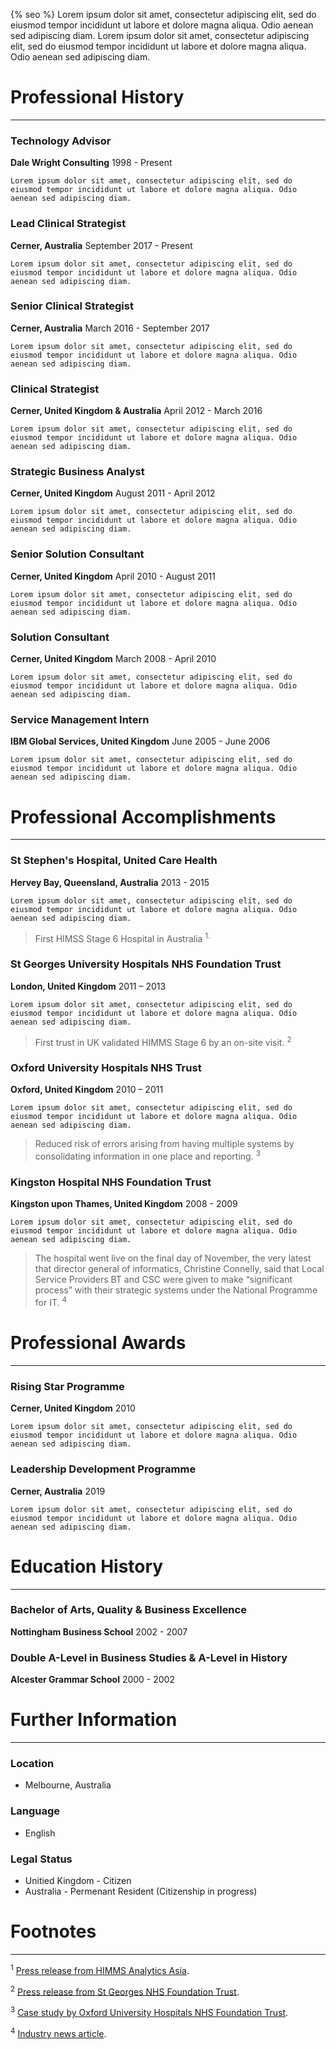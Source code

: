 {% seo %}
Lorem ipsum dolor sit amet, consectetur adipiscing elit, sed do eiusmod tempor incididunt ut labore et dolore magna aliqua. Odio aenean sed adipiscing diam. Lorem ipsum dolor sit amet, consectetur adipiscing elit, sed do eiusmod tempor incididunt ut labore et dolore magna aliqua. Odio aenean sed adipiscing diam.

# Professional History
---

### Technology Advisor
**Dale Wright Consulting**
1998 - Present

`Lorem ipsum dolor sit amet, consectetur adipiscing elit, sed do eiusmod tempor incididunt ut labore et dolore magna aliqua. Odio aenean sed adipiscing diam.`

### Lead Clinical Strategist
**Cerner, Australia**
September 2017 - Present

`Lorem ipsum dolor sit amet, consectetur adipiscing elit, sed do eiusmod tempor incididunt ut labore et dolore magna aliqua. Odio aenean sed adipiscing diam.`

### Senior Clinical Strategist
**Cerner, Australia**
March 2016 - September 2017

`Lorem ipsum dolor sit amet, consectetur adipiscing elit, sed do eiusmod tempor incididunt ut labore et dolore magna aliqua. Odio aenean sed adipiscing diam.`

### Clinical Strategist
**Cerner, United Kingdom & Australia**
April 2012 - March 2016

`Lorem ipsum dolor sit amet, consectetur adipiscing elit, sed do eiusmod tempor incididunt ut labore et dolore magna aliqua. Odio aenean sed adipiscing diam.`

### Strategic Business Analyst
**Cerner, United Kingdom**
August 2011 - April 2012

`Lorem ipsum dolor sit amet, consectetur adipiscing elit, sed do eiusmod tempor incididunt ut labore et dolore magna aliqua. Odio aenean sed adipiscing diam.`

### Senior Solution Consultant
**Cerner, United Kingdom**
April 2010 - August 2011

`Lorem ipsum dolor sit amet, consectetur adipiscing elit, sed do eiusmod tempor incididunt ut labore et dolore magna aliqua. Odio aenean sed adipiscing diam.`

###  Solution Consultant
**Cerner, United Kingdom**
March 2008 - April 2010

`Lorem ipsum dolor sit amet, consectetur adipiscing elit, sed do eiusmod tempor incididunt ut labore et dolore magna aliqua. Odio aenean sed adipiscing diam.`

### Service Management Intern
**IBM Global Services, United Kingdom**
June 2005 - June 2006

`Lorem ipsum dolor sit amet, consectetur adipiscing elit, sed do eiusmod tempor incididunt ut labore et dolore magna aliqua. Odio aenean sed adipiscing diam.`

# Professional Accomplishments
---

### St Stephen's Hospital, United Care Health
**Hervey Bay, Queensland, Australia**
2013 - 2015

`Lorem ipsum dolor sit amet, consectetur adipiscing elit, sed do eiusmod tempor incididunt ut labore et dolore magna aliqua. Odio aenean sed adipiscing diam.`

>  First HIMSS Stage 6 Hospital in Australia <sup>1.

### St Georges University Hospitals NHS Foundation Trust
**London, United Kingdom**
2011 – 2013

`Lorem ipsum dolor sit amet, consectetur adipiscing elit, sed do eiusmod tempor incididunt ut labore et dolore magna aliqua. Odio aenean sed adipiscing diam.`

> First trust in UK validated HIMMS Stage 6 by an on-site visit. <sup>2

### Oxford University Hospitals NHS Trust
**Oxford, United Kingdom**
2010 – 2011

`Lorem ipsum dolor sit amet, consectetur adipiscing elit, sed do eiusmod tempor incididunt ut labore et dolore magna aliqua. Odio aenean sed adipiscing diam.`

> Reduced risk of errors arising from having multiple systems by consolidating information in one place and reporting. <sup>3

### Kingston Hospital NHS Foundation Trust
**Kingston upon Thames, United Kingdom**
2008 - 2009

`Lorem ipsum dolor sit amet, consectetur adipiscing elit, sed do eiusmod tempor incididunt ut labore et dolore magna aliqua. Odio aenean sed adipiscing diam.`

> The hospital went live on the final day of November, the very latest that director general of informatics, Christine Connelly, said that Local Service Providers BT and CSC were given to make “significant process” with their strategic systems under the National Programme for IT. <sup>4

# Professional Awards
---

### Rising Star Programme
**Cerner, United Kingdom**
2010

`Lorem ipsum dolor sit amet, consectetur adipiscing elit, sed do eiusmod tempor incididunt ut labore et dolore magna aliqua. Odio aenean sed adipiscing diam.`

### Leadership Development Programme
**Cerner, Australia**
2019

`Lorem ipsum dolor sit amet, consectetur adipiscing elit, sed do eiusmod tempor incididunt ut labore et dolore magna aliqua. Odio aenean sed adipiscing diam.`

# Education History
---

### Bachelor of Arts, Quality & Business Excellence
**Nottingham Business School**
2002 - 2007

### Double A-Level in Business Studies &  A-Level in History
**Alcester Grammar School**
2000 - 2002

# Further Information
---

### Location

- Melbourne, Australia

### Language

- English

### Legal Status

- Unitied Kingdom -  Citizen
- Australia - Permenant Resident (Citizenship in progress)

# Footnotes
---

<sup>1</sup> [Press release from HIMMS Analytics Asia](http://www.himssanalyticsasia.org/about/pressRoom-pressrelease19.asp).

<sup>2</sup> [Press release from St Georges NHS Foundation Trust](https://www.stgeorges.nhs.uk/newsitem/st-georges-receives-national-accreditation-himss-stage-6/).

<sup>3</sup> [Case study by Oxford University Hospitals NHS Foundation Trust](http://www.ouh.nhs.uk/patient-guide/documents/epr-case-study.pdf).

<sup>4</sup> [Industry news article](https://www.digitalhealth.net/2009/12/kingston-hits-go-live-date-with-cerner/).

